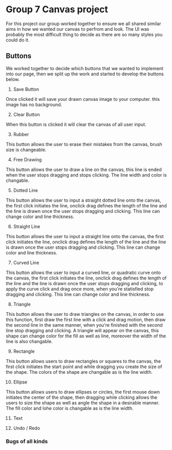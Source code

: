 # Group 7 Canvas project

For this project our group worked together to ensure we all shared similar aims in how we wanted our canvas to perfrom and look. The UI was probably the most difficult thing to decide as there are so many styles you could do it. 

## Buttons

We worked together to decide which buttons that we wanted to implement into our page, then we split up the work and started to develop the buttons below.

1. Save Button

Once clicked it will save your drawn canvas image to your computer. this image has no background.

2. Clear Button

When this button is clicked it will clear the canvas of all user input.

3. Rubber

This button allows the user to erase their mistakes from the canvas, brush size is changeable.

4. Free Drawing

This button allows the user to draw a line on the canvas, this line is ended when the user stops dragging and stops clicking. The line width and color is changable.

5. Dotted Line

This button allows the user to input a straight dotted line onto the canvas, the first click initiates the line, onclick drag defines the length of the line and the line is drawn once the user stops dragging and clicking. This line can change color and line thickness.

6. Straight Line

This button allows the user to input a straight  line onto the canvas, the first click initiates the line, onclick drag defines the length of the line and the line is drawn once the user stops dragging and clicking. This line can change color and line thickness.

7. Curved Line

This button allows the user to input a curved line, or quadratic curve onto the canvas, the first click initiates the line, onclick drag defines the length of the line and the line is drawn once the user stops dragging and clicking, to apply the curve click and drag once more, when you're statisfied stop dragging and clicking. This line can change color and line thickness.

8. Triangle

This button allows the user to draw triangles on the canvas, in order to use this function, first draw the first line with a click and drag motion, then draw the second line in the same manner, when you're finished with the second line stop dragging and clicking. A triangle will appear on the canvas, this shape can change color for the fill as well as line, moreover the width of the line is also changable.

9. Rectangle

This button allows users to draw rectangles or squares to the canvas, the first click initiates the start point and while dragging you create the size of the shape. The colors of the shape are changable as is the line width.

10. Ellipse

This button allows users to draw ellipses or circles, the first mouse down initiates the center of the shape, then dragging while clicking allows the users to size the shape as well as angle the shape in a desirable manner. The fill color and lohe color is changable as is the line width.

11. Text

12. Undo / Redo 

### Bugs of all kinds